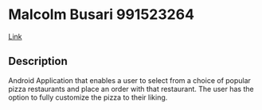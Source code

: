 # Malcolm Busari 991523264
[Link](https://github.com/malcolmbus/MalcolmBusariAssign2)

## Description
Android Application that enables a user to select from a choice of popular pizza restaurants and place an order with that restaurant. 
The user has the option to fully customize the pizza to their liking.
